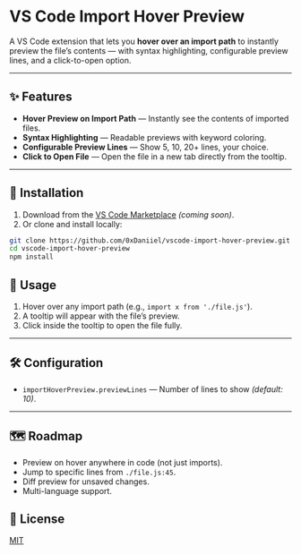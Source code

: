 # VS Code Import Hover Preview

A VS Code extension that lets you **hover over an import path** to instantly preview the file’s contents — with syntax highlighting, configurable preview lines, and a click-to-open option.

---

## ✨ Features

- **Hover Preview on Import Path** — Instantly see the contents of imported files.
- **Syntax Highlighting** — Readable previews with keyword coloring.
- **Configurable Preview Lines** — Show 5, 10, 20+ lines, your choice.
- **Click to Open File** — Open the file in a new tab directly from the tooltip.

---

## 🚀 Installation

1. Download from the [VS Code Marketplace](#) _(coming soon)_.
2. Or clone and install locally:

```bash
git clone https://github.com/0xDaniiel/vscode-import-hover-preview.git
cd vscode-import-hover-preview
npm install
```

## 📖 Usage

1. Hover over any import path (e.g., `import x from './file.js'`).
2. A tooltip will appear with the file’s preview.
3. Click inside the tooltip to open the file fully.

---

## 🛠 Configuration

- `importHoverPreview.previewLines` — Number of lines to show _(default: 10)_.

---

## 🗺 Roadmap

- Preview on hover anywhere in code (not just imports).
- Jump to specific lines from `./file.js:45`.
- Diff preview for unsaved changes.
- Multi-language support.

## 📜 License

[MIT](LICENSE)
